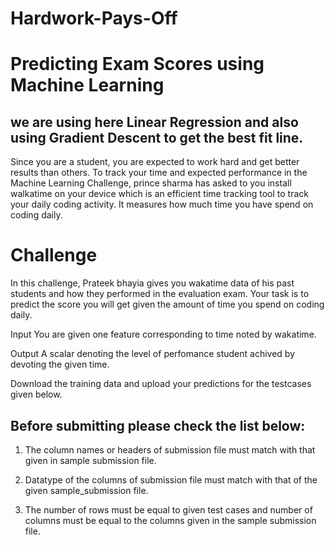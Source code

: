 # Hardwork-Pays-Off
# Predicting Exam Scores using Machine Learning
## we are using here Linear Regression and also using Gradient Descent to get the best fit line. 
Since you are a student, 
you are expected to work hard and get better results than others. 
To track your time and expected performance in the Machine Learning Challenge,
prince sharma has asked to you install walkatime on your device which is an efficient time tracking tool to track your daily coding activity. 
It measures how much time you have spend on coding daily.

# Challenge

In this challenge, Prateek bhayia gives you wakatime data of his past students and how they performed in the evaluation exam. Your task is to predict the score you will get given the amount of time you spend on coding daily.

Input You are given one feature corresponding to time noted by wakatime.

Output A scalar denoting the level of perfomance student achived by devoting the given time.

Download the training data and upload your predictions for the testcases given below.

## Before submitting please check the list below:

   1. The column names or headers of submission file must match with that given in sample submission file.

   2. Datatype of the columns of submission file must match with that of the given sample_submission file.

   3. The number of rows must be equal to given test cases and number of columns must be equal to the columns given in the           sample submission file.
